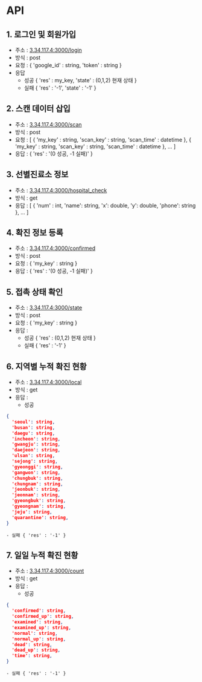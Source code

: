 # API

## 1. 로그인 및 회원가입

  + 주소 : [3.34.117.4:3000/login](http://3.34.117.4:3000/login)
  + 방식 : post
  + 요청 : { 'google_id' : string, 'token' : string }
  + 응답
    - 성공 { 'res' : my_key, 'state' : (0,1,2) 현재 상태 }
    - 실패 { 'res' : '-1', 'state' : '-1' }


## 2. 스캔 데이터 삽입

  + 주소 : [3.34.117.4:3000/scan](http://3.34.117.4:3000/scan)
  + 방식 : post
  + 요청 : [ { 'my_key' : string, 'scan_key' : string, 'scan_time' : datetime }, { 'my_key' : string, 'scan_key' : string, 'scan_time' : datetime }, ... ]
  + 응답 : { 'res' : '(0 성공, -1 실패)' }

## 3. 선별진료소 정보

  + 주소 : [3.34.117.4:3000/hospital_check](http://3.34.117.4:3000/hospital_check)
  + 방식 : get
  + 응답 : [ { 'num' : int, 'name': string, 'x': double, 'y': double, 'phone': string }, ... ]

## 4. 확진 정보 등록

  + 주소 : [3.34.117.4:3000/confirmed](http://3.34.117.4:3000/confirmed)
  + 방식 : post  
  + 요청 : { 'my_key' : string }
  + 응답 : { 'res' : '(0 성공, -1 실패)' }

## 5. 접촉 상태 확인

  + 주소 : [3.34.117.4:3000/state](http://3.34.117.4:3000/state)
  + 방식 : post
  + 요청 : { 'my_key' : string }
  + 응답 :
    - 성공 { 'res' : (0,1,2) 현재 상태 }
    - 실패 { 'res' : '-1' }

## 6. 지역별 누적 확진 현황

  + 주소 : [3.34.117.4:3000/local](http://3.34.117.4:3000/local)
  + 방식 : get
  + 응답 :
    - 성공 
```json
{
  'seoul': string,
  'busan': string,
  'daegu': string, 
  'incheon': string, 
  'gwangju': string, 
  'daejeon': string, 
  'ulsan': string, 
  'sejong': string, 
  'gyeonggi': string, 
  'gangwon': string, 
  'chungbuk': string,
  'chungnam': string,
  'jeonbuk': string,
  'jeonnam': string,
  'gyeongbuk': string,
  'gyeongnam': string,
  'jeju': string,
  'quarantine': string,
}
```
    - 실패 { 'res' : '-1' }


## 7. 일일 누적 확진 현황

  + 주소 : [3.34.117.4:3000/count](http://3.34.117.4:3000/count)
  + 방식 : get
  + 응답 :
    - 성공
```json
{
  'confirmed': string,
  'confirmed_up': string,
  'examined': string,
  'examined_up': string,
  'normal': string,
  'normal_up': string,
  'dead': string,
  'dead_up': string,
  'time': string,
}
```
    - 실패 { 'res' : '-1' }

